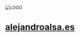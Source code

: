 ![LOGO](https://user-images.githubusercontent.com/67869168/221359506-18643ddb-b786-4f64-8ada-f6e0b25f744d.svg)

# [alejandroalsa.es](https://alejandroalsa.es.)
